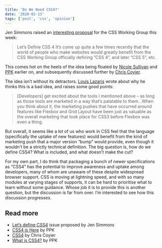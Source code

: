 ```yaml
---
title: 'Do We Need CSS4?'
date: '2020-02-13'
tags: ['post', 'css', 'opinion']
---
```


Jen Simmons raised an [interesting proposal](https://github.com/w3c/csswg-drafts/issues/4770) for the CSS Working Group this week:

> Let’s Define CSS 4
> It’s come up quite a few times recently that the world of people who make websites would greatly benefit from the CSS Working Group officially defining ”CSS 4”, and later “CSS 5“, etc.

This comes hot on the heels of the idea being floated by [Nicole Sullivan](https://twitter.com/stubbornella/status/1083768515524349952) and [PPK](https://www.quirksmode.org/blog/archives/2020/01/css4_is_here.html) earlier on, and subsequently discussed further by [Chris Coyier](https://css-tricks.com/css4/).

The idea isn’t without its detractors. [Louis Lazaris](https://www.impressivewebs.com/css4-bad-idea/) wrote about why he thinks this is a bad idea, and raises some good points:

> [Developers] get excited about the tools I mentioned above – as long as those tools are marketed in a way that’s palatable to them...When you think about it, the marketing pushes that have occurred around features like Flexbox and Grid Layout have been just as valuable as the overall marketing that took place for CSS3 before Flexbox was even a thing.

But overall, it seems like a lot of us who work in CSS feel that the language (specifically the uptake of new features) would benefit from the kind of marketing push that a major version “bump” would provide, even though it wouldn’t be a strictly technical definition. The big question is, how do we define CSS4? What is included, and what doesn’t make the cut?

For my own part, I do think that packaging a bunch of newer specifications as “CSS4” has the potential to improve awareness and uptake among developers, many of whom are unaware of these despite widespread browser support. CSS is moving at lightning speed, and with so many modules at varying stages of supports, it can be hard to prioritise what to learn without some guidance. Whose job it is to provide this is another question, but the discussion is far from over. I’m interested to see how this discussion progresses.

## Read more

- [Let’s define CSS4](https://github.com/w3c/csswg-drafts/issues/4770) issue proposed by Jen Simmons
- [CSS4 is Here](https://www.quirksmode.org/blog/archives/2020/01/css4_is_here.html) by PPK
- [CSS4](https://css-tricks.com/css4/) by Chris Coyier
- [What is CSS4?](https://www.quirksmode.org/blog/archives/2020/02/what_is_css4.html) by PPK
